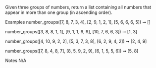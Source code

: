 Given three groups of numbers, return a list containing all numbers that appear in more than one group (in ascending order).

Examples
number_groups([7, 8, 7, 3, 4], [2, 9, 1, 2, 1], [5, 6, 6, 6, 5]) ➞ []

number_groups([3, 8, 8, 1, 1], [9, 1, 1, 9, 9], [10, 7, 6, 6, 3]) ➞ [1, 3]

number_groups([4, 10, 9, 2, 2], [5, 3, 7, 3, 8], [6, 2, 9, 4, 2]) ➞ [2, 4, 9]

number_groups([7, 8, 4, 8, 7], [8, 5, 9, 2, 9], [6, 1, 5, 5, 6]) ➞ [5, 8]

Notes
N/A